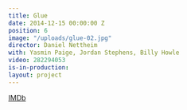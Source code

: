 ```yaml
---
title: Glue
date: 2014-12-15 00:00:00 Z
position: 6
image: "/uploads/glue-02.jpg"
director: Daniel Nettheim
with: Yasmin Paige, Jordan Stephens, Billy Howle
video: 282294053
is-in-production: 
layout: project
---
```


[IMDb](https://www.imdb.com/title/tt3868832/?ref_=nv_sr_srsg_0_tt_7_nm_1_q_glue)